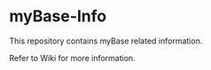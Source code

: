 # myBase-Info
This repository contains myBase related information.

Refer to Wiki for more information.
